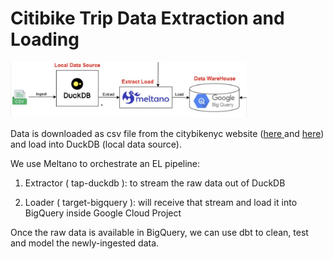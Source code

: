 # Citibike Trip Data Extraction and Loading

<img src="assets/meltano_data_ingestation.jpg" width="75%" />

Data is downloaded as csv file from the citybikenyc website ([here ](https://citibikenyc.com/system-data) and [here](https://s3.amazonaws.com/tripdata/index.html)) and load into DuckDB (local data source).


We use Meltano to orchestrate an EL pipeline:

  1) Extractor ( tap-duckdb ): to stream the raw data out of DuckDB

  2) Loader ( target-bigquery ): will receive that stream and load it into BigQuery inside Google Cloud Project

Once the raw data is available in BigQuery, we can use dbt to clean, test and model the newly-ingested data.
